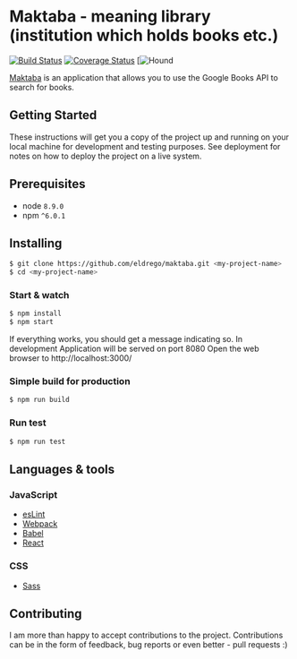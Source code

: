 # Maktaba - meaning library (institution which holds books etc.)

[![Build Status](https://travis-ci.org/eldrego/maktaba.svg?branch=staging)](https://travis-ci.org/eldrego/maktaba) [![Coverage Status](https://coveralls.io/repos/github/eldrego/maktaba/badge.svg?branch=master)](https://coveralls.io/github/eldrego/maktaba?branch=master) [![Hound](https://img.shields.io/badge/Protected_by-Hound-a873d1.svg)

[Maktaba](https://maktaba-bookfinder.netlify.com/) is an application that allows you to use the Google Books API to search for books.

## Getting Started

These instructions will get you a copy of the project up and running on your local machine for development and testing purposes. See deployment for notes on how to deploy the project on a live system.

## Prerequisites

* node `8.9.0`
* npm `^6.0.1`

## Installing

```bash
$ git clone https://github.com/eldrego/maktaba.git <my-project-name>
$ cd <my-project-name>
```

### Start & watch

```bash
$ npm install
$ npm start         
```
    
If everything works, you should get a message indicating so. In development Application will be served on port 8080
Open the web browser to http://localhost:3000/

### Simple build for production

```bash
$ npm run build       
```

### Run test

```bash
$ npm run test       
```
    
## Languages & tools

### JavaScript

- [esLint](https://eslint.org/)
- [Webpack](https://webpack.js.org/)
- [Babel](https://babeljs.io)
- [React](http://facebook.github.io/react)

### CSS
- [Sass](https://sass-lang.com/)


## Contributing

I am more than happy to accept contributions to the project. Contributions can be in the form of feedback, bug reports or even better - pull requests :)

